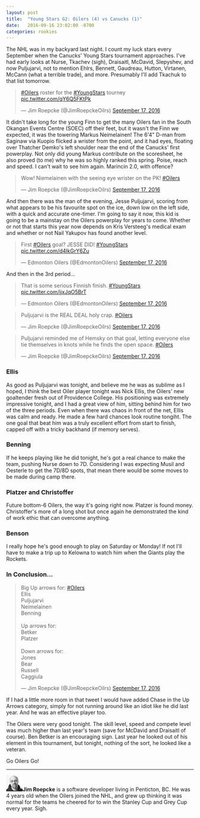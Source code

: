 ```yaml
---
layout: post
title:  "Young Stars G2: Oilers (4) vs Canucks (1)"
date:   2016-09-16 23:02:00 -0700
categories: rookies
---
```

The NHL was in my backyard last night. I count my luck stars every September when the Canucks' Young Stars tournament approaches. I've had early looks at Nurse, Tkachev (sigh), Draisaitl, McDavid, Slepyshev, and now Puljujarvi, not to mention Ehlrs, Bennett, Gaudreau, Hutton, Virtanen, McCann (what a terrible trade), and more. Presumably I'll add Tkachuk to that list tomorrow.
<!--break-->

<blockquote class="twitter-tweet" data-lang="en"><p lang="en" dir="ltr"><a href="https://twitter.com/hashtag/Oilers?src=hash">#Oilers</a> roster for the <a href="https://twitter.com/hashtag/YoungStars?src=hash">#YoungStars</a> tourney <a href="https://t.co/qY6Q5FKtPk">pic.twitter.com/qY6Q5FKtPk</a></p>&mdash; Jim Roepcke (@JimRoepckeOilrs) <a href="https://twitter.com/JimRoepckeOilrs/status/776970002335346688">September 17, 2016</a></blockquote>
<script async src="//platform.twitter.com/widgets.js" charset="utf-8"></script>

It didn't take long for the young Finn to get the many Oilers fan in the South Okangan Events Centre (SOEC) off their feet, but it wasn't the Finn we expected, it was the towering Markus Neimelainen! The 6'4" D-man from Saginaw via Kuopio flicked a wrister from the point, and it had eyes, floating over Thatcher Demko's left shoulder near the end of the Canucks' first powerplay. Not only did young Markus contribute on the scoresheet, he also proved (to me) why he was so highly ranked this spring. Poise, reach and speed. I can't wait to see him again. Marincin 2.0, with offence?

<blockquote class="twitter-tweet" data-lang="en"><p lang="en" dir="ltr">Wow! Niemelainen with the seeing eye wrister on the PK! <a href="https://twitter.com/hashtag/Oilers?src=hash">#Oilers</a></p>&mdash; Jim Roepcke (@JimRoepckeOilrs) <a href="https://twitter.com/JimRoepckeOilrs/status/776973801569423360">September 17, 2016</a></blockquote>

And then there was the man of the evening, Jesse Puljujarvi, scoring from what appears to be his favourite spot on the ice, down low on the left side, with a quick and accurate one-timer. I'm going to say it now, this kid is going to be a mainstay on the Oilers powerplay for years to come. Whether or not that starts this year now depends on Kris Versteeg's medical exam and whether or not Nail Yakupov has found another level.

<blockquote class="twitter-tweet" data-lang="en"><p lang="en" dir="ltr">First <a href="https://twitter.com/hashtag/Oilers?src=hash">#Oilers</a> goal? JESSE DID! <a href="https://twitter.com/hashtag/YoungStars?src=hash">#YoungStars</a> <a href="https://t.co/d4IkGrY6Zu">pic.twitter.com/d4IkGrY6Zu</a></p>&mdash; Edmonton Oilers (@EdmontonOilers) <a href="https://twitter.com/EdmontonOilers/status/776985952426176514">September 17, 2016</a></blockquote>

And then in the 3rd period...

<blockquote class="twitter-tweet" data-lang="en"><p lang="en" dir="ltr">That is some serious Finnish finish. <a href="https://twitter.com/hashtag/YoungStars?src=hash">#YoungStars</a> <a href="https://t.co/jjxJqO5BrT">pic.twitter.com/jjxJqO5BrT</a></p>&mdash; Edmonton Oilers (@EdmontonOilers) <a href="https://twitter.com/EdmontonOilers/status/777002298463494146">September 17, 2016</a></blockquote>

<blockquote class="twitter-tweet" data-lang="en"><p lang="en" dir="ltr">Puljujarvi is the REAL DEAL holy crap. <a href="https://twitter.com/hashtag/Oilers?src=hash">#Oilers</a></p>&mdash; Jim Roepcke (@JimRoepckeOilrs) <a href="https://twitter.com/JimRoepckeOilrs/status/776998256609943552">September 17, 2016</a></blockquote>

<blockquote class="twitter-tweet" data-lang="en"><p lang="en" dir="ltr">Puljujarvi reminded me of Hemsky on that goal, letting everyone else tie themselves in knots while he finds the open space. <a href="https://twitter.com/hashtag/Oilers?src=hash">#Oilers</a></p>&mdash; Jim Roepcke (@JimRoepckeOilrs) <a href="https://twitter.com/JimRoepckeOilrs/status/776998629944852480">September 17, 2016</a></blockquote>

### Ellis

As good as Puljujarvi was tonight, and believe me he was as sublime as I hoped, I think the best Oiler player tonight was Nick Ellis, the Oilers' new goaltender fresh out of Providence College. His positioning was extremely impressive tonight, and I had a great view of him, sitting behind him for two of the three periods. Even when there was chaos in front of the net, Ellis was calm and ready. He made a few hard chances look routine tongiht. The one goal that beat him was a truly excellent effort from start to finish, capped off with a tricky backhand (if memory serves).

### Benning

If he keeps playing like he did tonight, he's got a real chance to make the team, pushing Nurse down to 7D. Considering I was expecting Musil and Oesterle to get the 7D/8D spots, that mean there would be some moves to be made during camp there.

### Platzer and Christoffer

Future bottom-6 Oilers, the way it's going right now. Platzer is found money. Christoffer's more of a long shot but once again he demonstrated the kind of work ethic that can overcome anything.

### Benson

I really hope he's good enough to play on Saturday or Monday! If not I'll have to make a trip up to Kelowna to watch him when the Giants play the Rockets.

### In Conclusion...

<blockquote class="twitter-tweet" data-lang="en"><p lang="en" dir="ltr">Big Up arrows for: <a href="https://twitter.com/hashtag/Oilers?src=hash">#Oilers</a><br>Ellis<br>Puljujarvi<br>Neimelainen<br>Benning<br><br>Up arrows for:<br>Betker<br>Platzer<br><br>Down arrows for:<br>Jones<br>Bear<br>Russell<br>Caggiula</p>&mdash; Jim Roepcke (@JimRoepckeOilrs) <a href="https://twitter.com/JimRoepckeOilrs/status/777012753131122688">September 17, 2016</a></blockquote>
<script async src="//platform.twitter.com/widgets.js" charset="utf-8"></script>

If I had a little more room in that tweet I would have added Chase in the Up Arrows category, simply for not running around like an idiot like he did last year. And he was an effective player too.

The Oilers were very good tonight. The skill level, speed and compete level was much higher than last year's team (save for McDavid and Draisaitl of course). Ben Betker is an encouraging sign. Last year he looked out of his element in this tournament, but tonight, nothing of the sort, he looked like a veteran.

Go Oilers Go!

---

![Jim Roepcke](/public/JimRoepcke-44x44.jpg)**Jim Roepcke** is a software developer living in Penticton, BC. He was 4 years old when the Oilers joined the NHL, and grew up thinking it was normal for the teams he cheered for to win the Stanley Cup and Grey Cup every year. Sigh.
